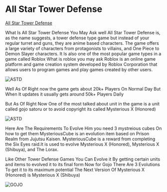 # All Star Tower Defense 

[All Star Tower Defense](https://allstartd.fandom.com/wiki/Roblox:_All_Star_Tower_Defense_Wiki)

What Is All Star Tower Defense You May Ask well All Star Tower Defense is, as the name suggests, a tower defense type game but instead of your regular turret and guns, they are anime based characters. The game offers a large variety of characters from protagonists to villains, and One Piece to Demon Slayer characters. It Is also one of the most popular game types in a game called Roblox What is roblox you may ask Roblox is an online game platform and game creation system developed by Roblox Corporation that allows users to program games and play games created by other users.


![ASTD](https://pbs.twimg.com/media/Ft3wsmdaUAALYrx.jpg)

Well As Of Right now the game gets about 20k+ Players On Normal Day But When It updates it usually gets around 50k+ Players Daily

But As Of Right Now One of the most talked about unit in the game is a unit called gojo satoru or to avoid copyright its called Mysterious X (Honored) 

![ASTD](https://static.wikia.nocookie.net/allstartd/images/1/16/Mysterious_X_%28Honored%29_%28Pose%29.png/revision/latest/scale-to-width-down/350?cb=20231107043838)

Here Are The Requirements To Evolve Him you need 3 mystreious cubes On how to get them MysteriousCube is an evolution item based on Prison Realm from Jujutsu Kaisen. MysteriousCube is a reward from completing the Six Eyes raid.It is used to evolve Mysterious X (Honored), Mysterious X (Shibuya), and The Lorax.



Like Other Tower Defense Games You Can Evolve it By getting certain units and items to evolved it to its final form Now for Gojo There Are 3 Evolutions To get it to its maximum potential 
The Next Version Of Mysterious X (Honored) is Mysterious X (Shibuya) 

![GOJO](https://static.wikia.nocookie.net/allstartd/images/0/01/Mysterious_X_%28Shibuya%29_%28Pose%29.png/revision/latest/scale-to-width-down/350?cb=20231107054132)
